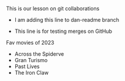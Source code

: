 This is our lesson on git collaborations

- I am adding this line to dan-readme branch

- This line is for testing merges on GitHub

Fav movies of 2023
- Across the Spiderve
- Gran Turismo
- Past Lives
- The Iron Claw